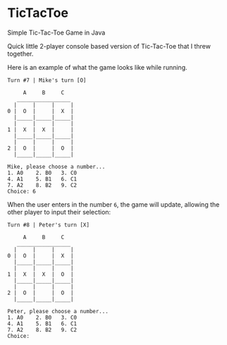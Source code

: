 # TicTacToe
Simple Tic-Tac-Toe Game in Java

Quick little 2-player console based version of Tic-Tac-Toe that I threw together.


Here is an example of what the game looks like while running.

```
Turn #7 | Mike's turn [O]

     A     B     C  
   _________________
  |     |     |     |
0 |  O  |     |  X  |
  |_____|_____|_____|
  |     |     |     |
1 |  X  |  X  |     |
  |_____|_____|_____|
  |     |     |     |
2 |  O  |     |  O  |
  |_____|_____|_____|

Mike, please choose a number... 
1. A0	 2. B0	 3. C0
4. A1	 5. B1	 6. C1
7. A2	 8. B2	 9. C2
Choice: 6

```

When the user enters in the number `6`, the game will update, allowing the other player to input their selection:


```
Turn #8 | Peter's turn [X]

     A     B     C  
   _________________
  |     |     |     |
0 |  O  |     |  X  |
  |_____|_____|_____|
  |     |     |     |
1 |  X  |  X  |  O  |
  |_____|_____|_____|
  |     |     |     |
2 |  O  |     |  O  |
  |_____|_____|_____|

Peter, please choose a number... 
1. A0	 2. B0	 3. C0
4. A1	 5. B1	 6. C1
7. A2	 8. B2	 9. C2
Choice: 

```
